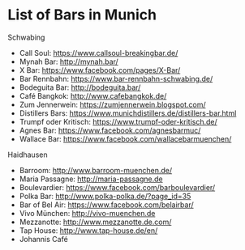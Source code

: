 # List of Bars in Munich

Schwabing
* Call Soul: https://www.callsoul-breakingbar.de/
* Mynah Bar: http://mynah.bar/
* X Bar: https://www.facebook.com/pages/X-Bar/
* Bar Rennbahn: https://www.bar-rennbahn-schwabing.de/
* Bodeguita Bar: http://bodeguita.bar/
* Café Bangkok: http://www.cafebangkok.de/
* Zum Jennerwein: https://zumjennerwein.blogspot.com/
* Distillers Bars: https://www.munichdistillers.de/distillers-bar.html
* Trumpf oder Kritisch: https://www.trumpf-oder-kritisch.de/
* Agnes Bar: https://www.facebook.com/agnesbarmuc/
* Wallace Bar: https://www.facebook.com/wallacebarmuenchen/

Haidhausen

* Barroom: http://www.barroom-muenchen.de/
* Maria Passagne: http://maria-passagne.de
* Boulevardier: https://www.facebook.com/barboulevardier/
* Polka Bar: http://www.polka-polka.de/?page_id=35
* Bar of Bel Air: https://www.facebook.com/belairbar/
* Vivo München: http://vivo-muenchen.de
* Mezzanotte: http://www.mezzanotte.de.com/
* Tap House: http://www.tap-house.de/en/
* Johannis Café

